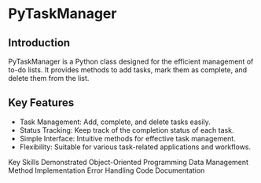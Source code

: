 # PyTaskManager

## Introduction
PyTaskManager is a Python class designed for the efficient management of to-do lists. It provides methods to add tasks, mark them as complete, and delete them from the list.


## Key Features
- Task Management: Add, complete, and delete tasks easily.
- Status Tracking: Keep track of the completion status of each task.
- Simple Interface: Intuitive methods for effective task management.
- Flexibility: Suitable for various task-related applications and workflows.

Key Skills Demonstrated
Object-Oriented Programming
Data Management
Method Implementation
Error Handling
Code Documentation
